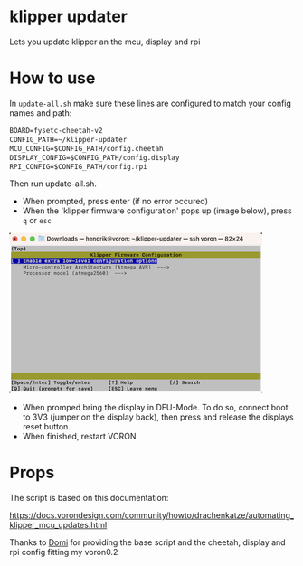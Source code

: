 # klipper updater
Lets you update klipper an the mcu, display and rpi

# How to use

In ```update-all.sh``` make sure these lines are configured to match your config names and path:

    BOARD=fysetc-cheetah-v2
    CONFIG_PATH=~/klipper-updater
    MCU_CONFIG=$CONFIG_PATH/config.cheetah
    DISPLAY_CONFIG=$CONFIG_PATH/config.display
    RPI_CONFIG=$CONFIG_PATH/config.rpi

Then run update-all.sh.
- When prompted, press enter (if no error occured)
- When the 'klipper firmware configuration' pops up (image below), press ```q``` or ```esc```

![klipper firmware configuration image](https://github.com/devdrik/klipper-updater/blob/main/assets/klipper_firmare_configuration.png?raw=true)

- When promped bring the display in DFU-Mode. To do so, connect boot to 3V3 (jumper on the display back), then press and release the displays reset button.
- When finished, restart VORON

# Props

The script is based on this documentation:

https://docs.vorondesign.com/community/howto/drachenkatze/automating_klipper_mcu_updates.html

Thanks to [Domi](https://github.com/d0m1n1qu3) for providing the base script and the cheetah, display and rpi config fitting my voron0.2